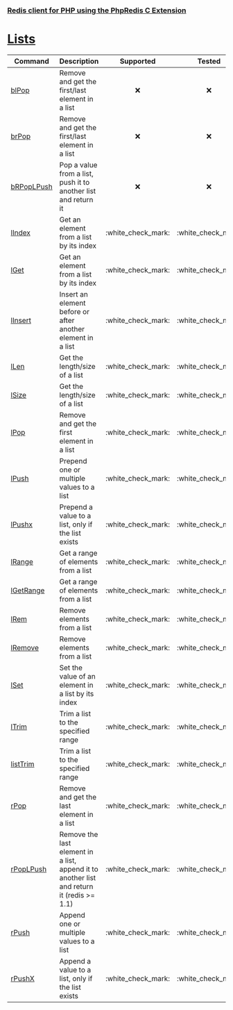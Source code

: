 ### [Redis client for PHP using the PhpRedis C Extension](../README.md)
# [Lists](docs/lists.md)

|Command                    |Description                                                                                |Supported  |Tested     |Class/Trait    |Method         |
|---                        |---                                                                                        |:-:        |:-:        |---            |---            |
|[blPop](#blPop)            |Remove and get the first/last element in a list                                            |:x:        |:x:        |Lists          |blPop          |
|[brPop](#brPop)            |Remove and get the first/last element in a list                                            |:x:        |:x:        |Lists          |brPop          |
|[bRPopLPush](#bRPopLPush)  |Pop a value from a list, push it to another list and return it                             |:x:        |:x:        |Lists          |bRPopLPush     |
|[lIndex](#lIndex)          |Get an element from a list by its index                                                    |:white\_check\_mark:        |:white\_check\_mark:        |Lists          |lIndex         |
|[lGet](#lGet)              |Get an element from a list by its index                                                    |:white\_check\_mark:        |:white\_check\_mark:        |Lists          |lGet           |
|[lInsert](#lInsert)        |Insert an element before or after another element in a list                                |:white\_check\_mark:        |:white\_check\_mark:        |Lists          |lInsert        |
|[lLen](#lLen)              |Get the length/size of a list                                                              |:white\_check\_mark:        |:white\_check\_mark:        |Lists          |lLen           |
|[lSize](#lSize)            |Get the length/size of a list                                                              |:white\_check\_mark:        |:white\_check\_mark:        |Lists          |lSize          |
|[lPop](#lPop)              |Remove and get the first element in a list                                                 |:white\_check\_mark:        |:white\_check\_mark:        |Lists          |lPop           |
|[lPush](#lPush)            |Prepend one or multiple values to a list                                                   |:white\_check\_mark:        |:white\_check\_mark:        |Lists          |lPush          |
|[lPushx](#lPushx)          |Prepend a value to a list, only if the list exists                                         |:white\_check\_mark:        |:white\_check\_mark:        |Lists          |lPushx         |
|[lRange](#lRange)          |Get a range of elements from a list                                                        |:white\_check\_mark:        |:white\_check\_mark:        |Lists          |lRange         |
|[lGetRange](#lGetRange)    |Get a range of elements from a list                                                        |:white\_check\_mark:        |:white\_check\_mark:        |Lists          |lGetRange      |
|[lRem](#lRem)              |Remove elements from a list                                                                |:white\_check\_mark:        |:white\_check\_mark:        |Lists          |lRem           |
|[lRemove](#lRemove)        |Remove elements from a list                                                                |:white\_check\_mark:        |:white\_check\_mark:        |Lists          |lRemove        |
|[lSet](#lSet)              |Set the value of an element in a list by its index                                         |:white\_check\_mark:        |:white\_check\_mark:        |Lists          |lSet           |
|[lTrim](#lTrim)            |Trim a list to the specified range                                                         |:white\_check\_mark:        |:white\_check\_mark:        |Lists          |lTrim          |
|[listTrim](#listTrim)      |Trim a list to the specified range                                                         |:white\_check\_mark:        |:white\_check\_mark:        |Lists          |listTrim       |
|[rPop](#rPop)              |Remove and get the last element in a list                                                  |:white\_check\_mark:        |:white\_check\_mark:        |Lists          |rPop           |
|[rPopLPush](#rPopLPush)    |Remove the last element in a list, append it to another list and return it (redis >= 1.1)  |:white\_check\_mark:        |:white\_check\_mark:        |Lists          |rPopLPush      |
|[rPush](#rPush)            |Append one or multiple values to a list                                                    |:white\_check\_mark:        |:white\_check\_mark:        |Lists          |rPush          |
|[rPushX](#rPushX)          |Append a value to a list, only if the list exists                                          |:white\_check\_mark:        |:white\_check\_mark:        |Lists          |rPushX         |
